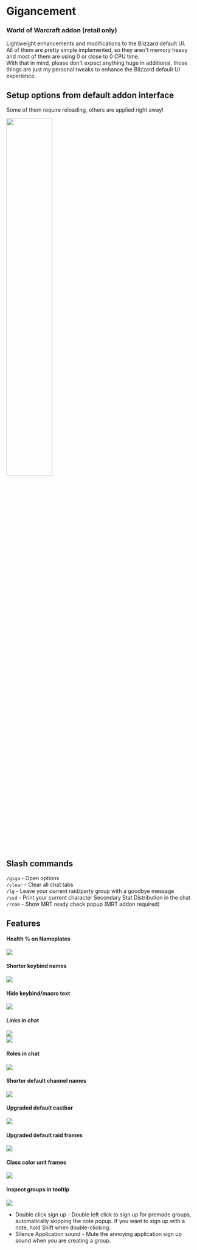 # Gigancement

### World of Warcraft addon (retail only)
Lightweight enhancements and modifications to the Blizzard default UI. <br/>
All of them are pretty simple implemented, so they aren't memory heavy and most of them are using 0 or close to 0 CPU time. <br/>
With that in mind, please don't expect anything huge in additional, those things are just my personal tweaks to enhance the Blizzard default UI experience.

## Setup options from default addon interface
Some of them require reloading, others are applied right away!

<img src="https://media.forgecdn.net/attachments/739/808/ss1.png" width="49%"/>

## Slash commands
`/giga` - Open options <br/>
`/clear` - Clear all chat tabs <br/>
`/lg` - Leave your current raid/party group with a goodbye message <br/>
`/ssd` - Print your current character Secondary Stat Distribution in the chat <br/>
`/rcme` - Show MRT ready check popup (MRT addon required) <br/>

## Features

#### Health % on Nameplates

<img src="https://media.forgecdn.net/attachments/739/810/ss2.png"/>

#### Shorter keybind names

<img src="https://media.forgecdn.net/attachments/739/812/ss3.png"/>

#### Hide keybind/macro text

<img src="https://media.forgecdn.net/attachments/739/817/ss4.png"/>

#### Links in chat

<img src="https://media.forgecdn.net/attachments/739/819/ss5.png"/> <br/>
<img src="https://media.forgecdn.net/attachments/739/820/ss6.png"/>

#### Roles in chat

<img src="https://media.forgecdn.net/attachments/739/822/ss7.png"/>

#### Shorter default channel names

<img src="https://media.forgecdn.net/attachments/739/823/ss8.png"/>

#### Upgraded default castbar

<img src="https://media.forgecdn.net/attachments/739/825/ss10.png"/>

#### Upgraded default raid frames

<img src="https://media.forgecdn.net/attachments/739/826/ss11.png"/>

#### Class color unit frames

<img src="https://media.forgecdn.net/attachments/739/828/ss12.png"/>

#### Inspect groups in tooltip

<img src="https://media.forgecdn.net/attachments/739/824/ss9.png"/>

- Double click sign up - Double left click to sign up for premade groups, automatically skipping the note popup. If you want to sign up with a note, hold Shift when double-clicking.
- Silence Application sound - Mute the annoying application sign up sound when you are creating a group.
